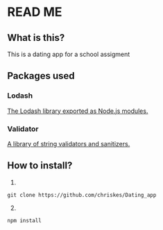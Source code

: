 # READ ME

## What is this?
This is a dating app for a school assigment

## Packages used
### Lodash
[The Lodash library exported as Node.js modules.](https://www.npmjs.com/package/lodash)
### Validator
[A library of string validators and sanitizers.](https://www.npmjs.com/package/validator)



## How to install?
1. 
```
git clone https://github.com/chriskes/Dating_app
```
2. 
```
npm install
```

